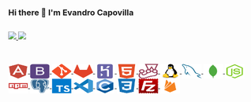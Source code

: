 ### Hi there 👋 I'm Evandro Capovilla

##

 <div>
  <a href="https://github.com/evandrocapo">
  <img height="180em" src="https://github-readme-stats.vercel.app/api?username=evandrocapo&show_icons=true&theme=dark&include_all_commits=true&count_private=true"/>
  <img height="180em" src="https://github-readme-stats.vercel.app/api/top-langs/?username=evandrocapo&layout=compact&langs_count=7&theme=dark"/>
</div>
  
  ##

<div style="display: inline_block"><br>
  <img align="center" height="30" width="40" src="https://github.com/devicons/devicon/blob/master/icons/angularjs/angularjs-plain.svg">
  <img align="center" height="30" width="40" src="https://github.com/devicons/devicon/blob/master/icons/bootstrap/bootstrap-plain.svg">
  <img align="center" height="30" width="40" src="https://github.com/devicons/devicon/blob/master/icons/git/git-plain.svg">
<!--   <img align="center" height="30" width="40" src="https://github.com/devicons/devicon/blob/master/icons/github/github-original.svg"> -->
  <img align="center" height="30" width="40" src="https://github.com/devicons/devicon/blob/master/icons/gitlab/gitlab-plain.svg">
  <img align="center" height="30" width="40" src="https://github.com/devicons/devicon/blob/master/icons/heroku/heroku-plain.svg">
  <img align="center" height="30" width="40" src="https://github.com/devicons/devicon/blob/master/icons/html5/html5-plain.svg">
  <img align="center" height="30" width="40" src="https://github.com/devicons/devicon/blob/master/icons/jest/jest-plain.svg">
  <img align="center" height="30" width="40" src="https://github.com/devicons/devicon/blob/master/icons/linux/linux-original.svg">
  <img align="center" height="30" width="40" src="https://github.com/devicons/devicon/blob/master/icons/mysql/mysql-plain.svg">
  <img align="center" height="30" width="40" src="https://github.com/devicons/devicon/blob/master/icons/mongodb/mongodb-plain.svg">
  <img align="center" height="30" width="40" src="https://github.com/devicons/devicon/blob/master/icons/nodejs/nodejs-plain.svg">
  <img align="center" height="30" width="40" src="https://github.com/devicons/devicon/blob/master/icons/npm/npm-original-wordmark.svg">
  <img align="center" height="30" width="40" src="https://github.com/devicons/devicon/blob/master/icons/postgresql/postgresql-plain.svg">
  <img align="center" height="30" width="40" src="https://github.com/devicons/devicon/blob/master/icons/typescript/typescript-plain.svg">
  <img align="center" height="30" width="40" src="https://github.com/devicons/devicon/blob/master/icons/vscode/vscode-original.svg">
  <img align="center" height="30" width="40" src="https://github.com/devicons/devicon/blob/master/icons/c/c-original.svg">
  <img align="center" height="30" width="40" src="https://github.com/devicons/devicon/blob/master/icons/css3/css3-plain.svg">
  <img align="center" height="30" width="40" src="https://github.com/devicons/devicon/blob/master/icons/filezilla/filezilla-plain.svg">
  <img align="center" height="30" width="40" src="https://github.com/devicons/devicon/blob/master/icons/firebase/firebase-plain.svg">
</div>
<!--
**evandrocapo/evandrocapo** is a ✨ _special_ ✨ repository because its `README.md` (this file) appears on your GitHub profile.

Here are some ideas to get you started:

- 🔭 I’m currently working on ...
- 🌱 I’m currently learning ...
- 👯 I’m looking to collaborate on ...
- 🤔 I’m looking for help with ...
- 💬 Ask me about ...
- 📫 How to reach me: ...
- 😄 Pronouns: ...
- ⚡ Fun fact: ...
-->
